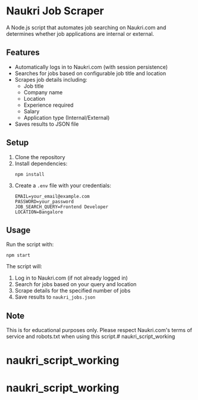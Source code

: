 # Naukri Job Scraper

A Node.js script that automates job searching on Naukri.com and determines whether job applications are internal or external.

## Features

- Automatically logs in to Naukri.com (with session persistence)
- Searches for jobs based on configurable job title and location
- Scrapes job details including:
  - Job title
  - Company name
  - Location
  - Experience required
  - Salary
  - Application type (Internal/External)
- Saves results to JSON file

## Setup

1. Clone the repository
2. Install dependencies:
   ```
   npm install
   ```
3. Create a `.env` file with your credentials:
   ```
   EMAIL=your_email@example.com
   PASSWORD=your_password
   JOB_SEARCH_QUERY=Frontend Developer
   LOCATION=Bangalore
   ```

## Usage

Run the script with:

```
npm start
```

The script will:
1. Log in to Naukri.com (if not already logged in)
2. Search for jobs based on your query and location
3. Scrape details for the specified number of jobs
4. Save results to `naukri_jobs.json`

## Note

This is for educational purposes only. Please respect Naukri.com's terms of service and robots.txt when using this script.# naukri_script_working
# naukri_script_working
# naukri_script_working
